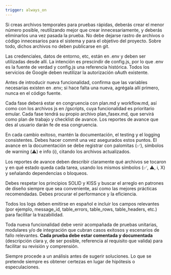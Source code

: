 ```yaml
---
trigger: always_on
---
```


Si creas archivos temporales para pruebas rápidas, deberás crear el menor número posible, reutilizando mejor que crear innecesariamente, y deberás eliminarlos una vez pasada la prueba. No debe dejarse rastro de archivos o código innecesarios para el sistema y para el objetivo del proyecto. Sobre todo, dichos archivos no deben publicarse en git.

Las credenciales, datos de entorno, etc, están en .env y deben ser utilizadas desde allí. La intención es prescindir de config.js, por lo que .env es la fuente de verdad y config.js una referencia histórica. Todos los servicios de Google deben reutilizar la autorización oAuth existente.

Antes de introducir nueva funcionalidad, confirma que las variables necesarias existen en .env; si hace falta una nueva, agrégala allí primero, nunca en el código fuente.

Cada fase deberá estar en congruencia con plan.md y workflow.md, así como con los archivos js en /gscripts, cuya funcionalidad es prioritario emular. Cada fase tendrá su propio archivo plan_fasex.md, que servirá como plan de trabajo y checklist de avance. Los reportes de avance que des al usuario darán fe de esa congruencia.

En cada cambio exitoso, mantén la documentación, el testing y el logging consistentes. Debes hacer commit una vez asegurados estos puntos. El avance en la documentación se debe registrar con palomitas (✅), símbolos de warning (⚠️) e info (ℹ️), citando los archivos actualizados.

Los reportes de avance deben describir claramente qué archivos se tocaron y en qué estado queda cada tarea, usando los mismos símbolos (✅, ⚠️, ℹ️, X) y señalando dependencias o bloqueos.

Debes respetar los principios SOLID y KISS y buscar el arreglo en patrones de diseño siempre que sea conveniente, así como las mejores prácticas recomendadas. Debes procurar el performance y la eficiencia. 

Todos los logs deben emitirse en español e incluir los campos relevantes (por ejemplo, message_id, table_errors, table_rows, table_headers, etc.) para facilitar la trazabilidad.

Toda nueva funcionalidad debe venir acompañada de pruebas unitarias, modulares y/o de integración que cubran casos exitosos y escenarios de fallo relevantes. **Cada prueba debe estar comentada y documentada** (descripción clara y, de ser posible, referencia al requisito que valida) para facilitar su revisión y comprensión.

Siempre procede a un análisis antes de sugerir soluciones. Lo que se pretende siempre es obtener certezas en lugar de hipótesis o especulaciones. 